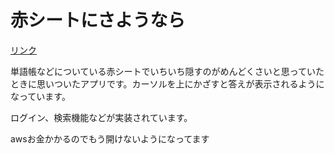 # 赤シートにさようなら

[リンク](https://words-app-1024.herokuapp.com/)

単語帳などについている赤シートでいちいち隠すのがめんどくさいと思っていたときに思いついたアプリです。カーソルを上にかざすと答えが表示されるようになっています。

ログイン、検索機能などが実装されています。

awsお金かかるのでもう開けないようになってます
